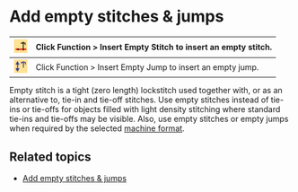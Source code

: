 # Add empty stitches & jumps

| ![InsertEmptySitch.png](assets/InsertEmptySitch.png) | Click Function > Insert Empty Stitch to insert an empty stitch. |
| ---------------------------------------------------- | --------------------------------------------------------------- |
| ![InsertEmptyJump.png](assets/InsertEmptyJump.png)   | Click Function > Insert Empty Jump to insert an empty jump.     |

Empty stitch is a tight (zero length) lockstitch used together with, or as an alternative to, tie-in and tie-off stitches. Use empty stitches instead of tie-ins or tie-offs for objects filled with light density stitching where standard tie-ins and tie-offs may be visible. Also, use empty stitches or empty jumps when required by the selected [machine format](../../glossary/glossary).

## Related topics

- [Add empty stitches & jumps](../../Quality/connectors/Add_empty_stitches_jumps)

